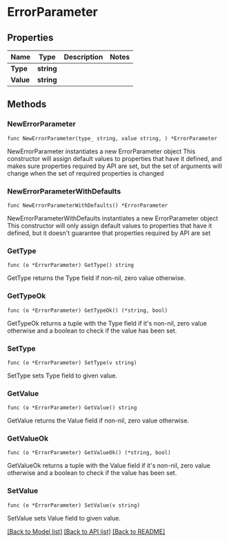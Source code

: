 # ErrorParameter

## Properties

Name | Type | Description | Notes
------------ | ------------- | ------------- | -------------
**Type** | **string** |  | 
**Value** | **string** |  | 

## Methods

### NewErrorParameter

`func NewErrorParameter(type_ string, value string, ) *ErrorParameter`

NewErrorParameter instantiates a new ErrorParameter object
This constructor will assign default values to properties that have it defined,
and makes sure properties required by API are set, but the set of arguments
will change when the set of required properties is changed

### NewErrorParameterWithDefaults

`func NewErrorParameterWithDefaults() *ErrorParameter`

NewErrorParameterWithDefaults instantiates a new ErrorParameter object
This constructor will only assign default values to properties that have it defined,
but it doesn't guarantee that properties required by API are set

### GetType

`func (o *ErrorParameter) GetType() string`

GetType returns the Type field if non-nil, zero value otherwise.

### GetTypeOk

`func (o *ErrorParameter) GetTypeOk() (*string, bool)`

GetTypeOk returns a tuple with the Type field if it's non-nil, zero value otherwise
and a boolean to check if the value has been set.

### SetType

`func (o *ErrorParameter) SetType(v string)`

SetType sets Type field to given value.


### GetValue

`func (o *ErrorParameter) GetValue() string`

GetValue returns the Value field if non-nil, zero value otherwise.

### GetValueOk

`func (o *ErrorParameter) GetValueOk() (*string, bool)`

GetValueOk returns a tuple with the Value field if it's non-nil, zero value otherwise
and a boolean to check if the value has been set.

### SetValue

`func (o *ErrorParameter) SetValue(v string)`

SetValue sets Value field to given value.



[[Back to Model list]](../README.md#documentation-for-models) [[Back to API list]](../README.md#documentation-for-api-endpoints) [[Back to README]](../README.md)



